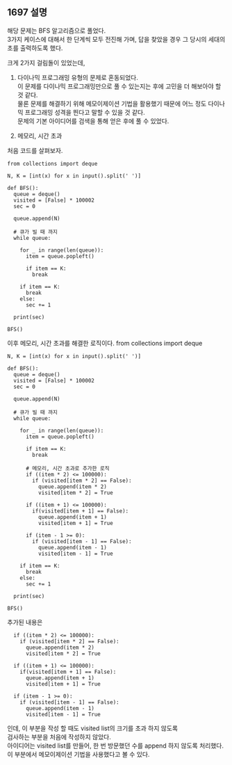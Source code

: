 ## 1697 설명

해당 문제는 BFS 알고리즘으로 풀었다.    
3가지 케이스에 대해서 한 단계씩 모두 전진해 가며, 답을 찾았을 경우 그 당시의 세대의 초를 출력하도록 했다.    

크게 2가지 걸림돌이 있었는데,    

1. 다이나믹 프로그래밍 유형의 문제로 혼동되었다.    
이 문제를 다이나믹 프로그래밍만으로 풀 수 있는지는 후에 고민을 더 해보아야 할 것 같다.   
물론 문제를 해결하기 위해 메모이제이션 기법을 활용했기 때문에 어느 정도 다이나믹 프로그래밍 성격을 띈다고 말할 수 있을 것 같다.    
문제의 기본 아이디어를 검색을 통해 얻은 후에 풀 수 있었다.    

2. 메모리, 시간 초과    

처음 코드를 살펴보자.    

    from collections import deque

    N, K = [int(x) for x in input().split(' ')]

    def BFS():
      queue = deque()
      visited = [False] * 100002
      sec = 0

      queue.append(N)

      # 큐가 빌 때 까지
      while queue:

        for _ in range(len(queue)):
          item = queue.popleft()

          if item == K:
            break

        if item == K:
          break
        else:
          sec += 1

      print(sec)

    BFS()    

이후 메모리, 시간 초과를 해결한 로직이다.
    from collections import deque

    N, K = [int(x) for x in input().split(' ')]

    def BFS():
      queue = deque()
      visited = [False] * 100002
      sec = 0

      queue.append(N)

      # 큐가 빌 때 까지
      while queue:

        for _ in range(len(queue)):
          item = queue.popleft()

          if item == K:
            break

          # 메모리, 시간 초과로 추가한 로직
          if ((item * 2) <= 100000):
            if (visited[item * 2] == False):
              queue.append(item * 2)
              visited[item * 2] = True

          if ((item + 1) <= 100000): 
            if(visited[item + 1] == False):
              queue.append(item + 1)
              visited[item + 1] = True

          if (item - 1 >= 0):
            if (visited[item - 1] == False):
              queue.append(item - 1)
              visited[item - 1] = True 

        if item == K:
          break
        else:
          sec += 1

      print(sec)

    BFS()
    
추가된 내용은    

      if ((item * 2) <= 100000):
        if (visited[item * 2] == False):
          queue.append(item * 2)
          visited[item * 2] = True

      if ((item + 1) <= 100000): 
        if(visited[item + 1] == False):
          queue.append(item + 1)
          visited[item + 1] = True

      if (item - 1 >= 0):
        if (visited[item - 1] == False):
          queue.append(item - 1)
          visited[item - 1] = True     

 인데, 이 부분을 작성 할 때도 visited list의 크기를 초과 하지 않도록    
 검사하는 부분을 처음에 작성하지 않았다.    
 아이디어는 visited list를 만들어, 한 번 방문했던 수를 append 하지 않도록 처리했다.    
 이 부분에서 메모이제이션 기법을 사용했다고 볼 수 있다.
